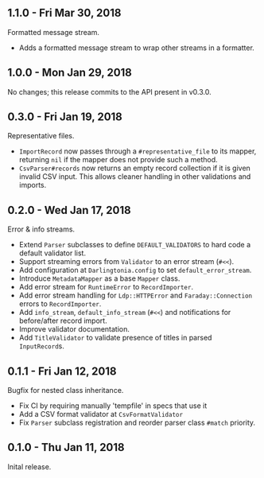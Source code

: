 1.1.0 - Fri Mar 30, 2018
------------------------

Formatted message stream.

  - Adds a formatted message stream to wrap other streams in a formatter.

1.0.0 - Mon Jan 29, 2018
------------------------

No changes; this release commits to the API present in v0.3.0.

0.3.0 - Fri Jan 19, 2018
------------------------

Representative files.

  - `ImportRecord` now passes through a `#representative_file` to its mapper,
    returning `nil` if the mapper does not provide such a method.
  - `CsvParser#records` now returns an empty record collection if it is given
    invalid CSV input. This allows cleaner handling in other validations and
    imports.

0.2.0 - Wed Jan 17, 2018
------------------------

Error & info streams.

  - Extend `Parser` subclasses to define `DEFAULT_VALIDATORS` to hard code
    a default validator list.
  - Support streaming errors from `Validator` to an error stream (`#<<`).
  - Add configuration at `Darlingtonia.config` to set `default_error_stream`.
  - Introduce `MetadataMapper` as a base `Mapper` class.
  - Add error stream for `RuntimeError` to `RecordImporter`.
  - Add error stream handling for `Ldp::HTTPError` and `Faraday::Connection`
    errors to `RecordImporter`.
  - Add `info_stream`, `default_info_stream` (`#<<`) and notifications for
    before/after record import.
  - Improve validator documentation.
  - Add `TitleValidator` to validate presence of titles in parsed
    `InputRecord`s.

0.1.1 - Fri Jan 12, 2018
------------------------

Bugfix for nested class inheritance.

- Fix CI by requiring manually 'tempfile' in specs that use it
- Add a CSV format validator at `CsvFormatValidator`
- Fix `Parser` subclass registration and reorder parser class `#match`
  priority.

0.1.0 - Thu Jan 11, 2018
------------------------

Inital release.
